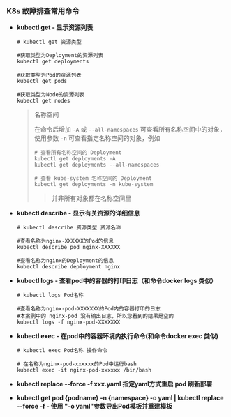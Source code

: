 ### K8s 故障排查常用命令

- **kubectl get - 显示资源列表**

  ```shell
  # kubectl get 资源类型
  
  #获取类型为Deployment的资源列表
  kubectl get deployments
  
  #获取类型为Pod的资源列表
  kubectl get pods
  
  #获取类型为Node的资源列表
  kubectl get nodes
  ```

  > 名称空间
  >
  > 在命令后增加 `-A` 或 `--all-namespaces` 可查看所有名称空间中的对象，使用参数 `-n` 可查看指定名称空间的对象，例如
  >
  > ```shell
  > # 查看所有名称空间的 Deployment
  > kubectl get deployments -A
  > kubectl get deployments --all-namespaces
  > 
  > # 查看 kube-system 名称空间的 Deployment
  > kubectl get deployments -n kube-system 
  > ```
  >
  > > 并非所有对象都在名称空间里

- **kubectl describe - 显示有关资源的详细信息**

  ```shell
  # kubectl describe 资源类型 资源名称
  
  #查看名称为nginx-XXXXXX的Pod的信息
  kubectl describe pod nginx-XXXXXX	
  
  #查看名称为nginx的Deployment的信息
  kubectl describe deployment nginx		
  ```

- **kubectl logs - 查看pod中的容器的打印日志（和命令docker logs 类似）**

  ```shell
  # kubectl logs Pod名称
  
  #查看名称为nginx-pod-XXXXXXX的Pod内的容器打印的日志
  #本案例中的 nginx-pod 没有输出日志，所以您看到的结果是空的
  kubectl logs -f nginx-pod-XXXXXXX
  ```

- **kubectl exec - 在pod中的容器环境内执行命令(和命令docker exec 类似)** 

  ```shell
  # kubectl exec Pod名称 操作命令
  
  # 在名称为nginx-pod-xxxxxx的Pod中运行bash
  kubectl exec -it nginx-pod-xxxxxx /bin/bash
  ```

- **kubectl replace --force -f  xxx.yaml 指定yaml方式重启 pod 刷新部署**

- **kubectl get pod {podname} -n {namespace} -o yaml | kubectl replace --force -f -  使用 "-o yaml"参数导出Pod模板并重建模板**